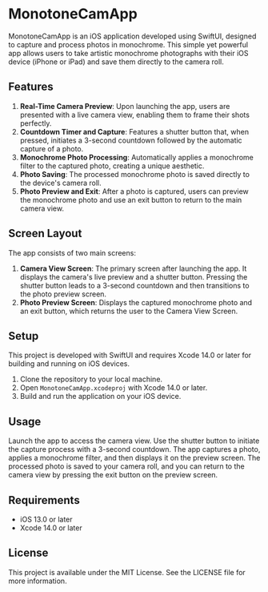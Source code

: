 # MonotoneCamApp

MonotoneCamApp is an iOS application developed using SwiftUI, designed to capture and process photos in monochrome. This simple yet powerful app allows users to take artistic monochrome photographs with their iOS device (iPhone or iPad) and save them directly to the camera roll.

## Features

1. **Real-Time Camera Preview**: Upon launching the app, users are presented with a live camera view, enabling them to frame their shots perfectly.
2. **Countdown Timer and Capture**: Features a shutter button that, when pressed, initiates a 3-second countdown followed by the automatic capture of a photo.
3. **Monochrome Photo Processing**: Automatically applies a monochrome filter to the captured photo, creating a unique aesthetic.
4. **Photo Saving**: The processed monochrome photo is saved directly to the device's camera roll.
5. **Photo Preview and Exit**: After a photo is captured, users can preview the monochrome photo and use an exit button to return to the main camera view.

## Screen Layout

The app consists of two main screens:
1. **Camera View Screen**: The primary screen after launching the app. It displays the camera's live preview and a shutter button. Pressing the shutter button leads to a 3-second countdown and then transitions to the photo preview screen.
2. **Photo Preview Screen**: Displays the captured monochrome photo and an exit button, which returns the user to the Camera View Screen.

## Setup

This project is developed with SwiftUI and requires Xcode 14.0 or later for building and running on iOS devices.

1. Clone the repository to your local machine.
2. Open `MonotoneCamApp.xcodeproj` with Xcode 14.0 or later.
3. Build and run the application on your iOS device.

## Usage

Launch the app to access the camera view. Use the shutter button to initiate the capture process with a 3-second countdown. The app captures a photo, applies a monochrome filter, and then displays it on the preview screen. The processed photo is saved to your camera roll, and you can return to the camera view by pressing the exit button on the preview screen.

## Requirements

- iOS 13.0 or later
- Xcode 14.0 or later

## License

This project is available under the MIT License. See the LICENSE file for more information.
